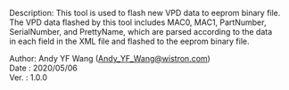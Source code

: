  Description: This tool is used to flash new VPD data to eeprom binary file.        
              The VPD data flashed by this tool includes MAC0, MAC1, PartNumber,    
              SerialNumber, and PrettyName, which are parsed according to the data  
              in each field in the XML file and flashed to the eeprom binary file.
              
 Author:   Andy YF Wang (Andy_YF_Wang@wistron.com)                                  
 Date  :   2020/05/06                                                               
 Ver.  :   1.0.0                                                                    

